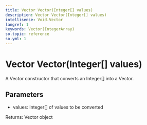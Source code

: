 ```yaml
---
title: Vector Vector(Integer[] values)
description: Vector Vector(Integer[] values)
intellisense: Void.Vector
langref: 1
keywords: Vector(IntegerArray)
so.topic: reference
so.yml: 1
---
```


# Vector Vector(Integer[] values)

A Vector constructor that converts an Integer[] into a Vector.

## Parameters

* values: Integer[] of values to be converted

Returns: Vector object
